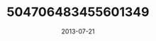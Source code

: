 ---
title: "504706483455601349"
cover: "2013-07-21 15.48.43 504706483455601349_46248401"
photo: "2013-07-21 15.48.43 504706483455601349_46248401"
date: "2013-07-21"
type: "photo"
---